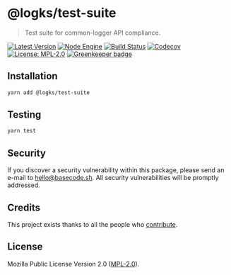 # @logks/test-suite

> Test suite for common-logger API compliance.

[![Latest Version](https://badgen.now.sh/npm/v/@logks/test-suite)](https://www.npmjs.com/package/@logks/test-suite)
[![Node Engine](https://badgen.now.sh/npm/node/@logks/test-suite)](https://www.npmjs.com/package/@logks/test-suite)
[![Build Status](https://badgen.now.sh/circleci/github/logks/test-suite)](https://circleci.com/gh/logks/test-suite)
[![Codecov](https://badgen.now.sh/codecov/c/github/logks/test-suite)](https://codecov.io/gh/logks/test-suite)
[![License: MPL-2.0](https://badgen.now.sh/badge/license/MPL-2.0/green)](https://mozilla.org/MPL/2.0/) [![Greenkeeper badge](https://badges.greenkeeper.io/logks/test-suite.svg)](https://greenkeeper.io/)

## Installation

```bash
yarn add @logks/test-suite
```

## Testing

```bash
yarn test
```

## Security

If you discover a security vulnerability within this package, please send an e-mail to hello@basecode.sh. All security vulnerabilities will be promptly addressed.

## Credits

This project exists thanks to all the people who [contribute](../../contributors).

## License

Mozilla Public License Version 2.0 ([MPL-2.0](./LICENSE)).
